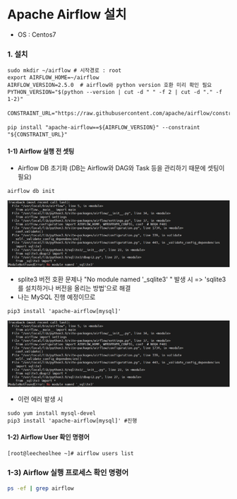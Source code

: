# Apache Airflow 설치

- OS : Centos7

### 1. 설치

```shell
sudo mkdir ~/airflow # 시작경로 : root
export AIRFLOW_HOME=~/airflow
AIRFLOW_VERSION=2.5.0  # airflow와 python version 호환 미리 확인 필요
PYTHON_VERSION="$(python --version | cut -d " " -f 2 | cut -d "." -f 1-2)"

CONSTRAINT_URL="https://raw.githubusercontent.com/apache/airflow/constraints-${AIRFLOW_VERSION}/constraints-${PYTHON_VERSION}.txt"

pip install "apache-airflow==${AIRFLOW_VERSION}" --constraint "${CONSTRAINT_URL}"
```

#### 1-1) Airflow 실행 전 셋팅

- Airflow DB 초기화  (DB는 Airflow와 DAG와 Task 등을 관리하기 때문에 셋팅이 필요)

```shell
airflow db init 
```

![error_0](.\image\error_0.png)

- splite3 버전 호환 문제나 "No module named '_sqlite3' " 발생 시 => 'sqlite3 를 설치하거나 버전을 올리는 방법'으로 해결 
- 나는 MySQL 진행 예정이므로 

```shell
pip3 install 'apache-airflow[mysql]' 
```

![error_1](.\image\error_1.png)


- 이런 에러 발생 시

```shell
sudo yum install mysql-devel
pip3 install 'apache-airflow[mysql]' #진행
```

#### 1-2) Airflow User 확인 명령어

```shell
[root@leecheolhee ~]# airflow users list
```



### 1-3) Airflow 실행 프로세스 확인 명령어

```sh
ps -ef | grep airflow
